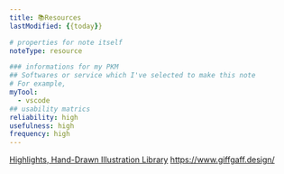 ```yaml
---
title: 📚Resources
lastModified: {{today}}

# properties for note itself
noteType: resource

### informations for my PKM
## Softwares or service which I've selected to make this note
# For example, 
myTool: 
  - vscode
## usability matrics
reliability: high
usefulness: high
frequency: high
---
```

[Highlights, Hand-Drawn Illustration Library](https://www.highlights.design/)
https://www.giffgaff.design/